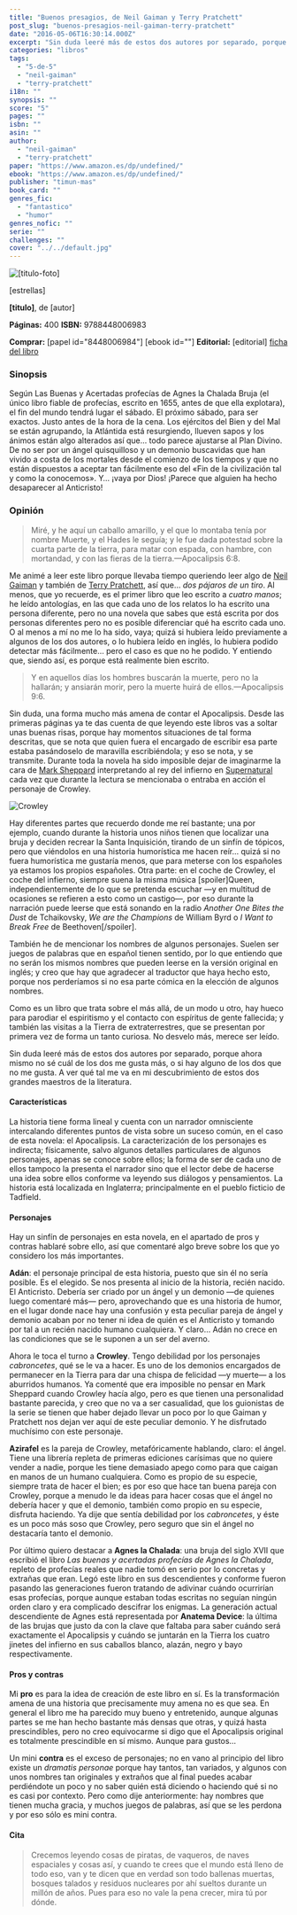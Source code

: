 ```yaml
---
title: "Buenos presagios, de Neil Gaiman y Terry Pratchett"
post_slug: "buenos-presagios-neil-gaiman-terry-pratchett"
date: "2016-05-06T16:30:14.000Z"
excerpt: "Sin duda leeré más de estos dos autores por separado, porque ahora mismo no sé cuál de los dos me gusta más, o si hay alguno de los dos que no me gusta. A ver qué tal me va en mi descubrimiento de estos dos grandes maestros de la literatura."
categories: "libros"
tags: 
  - "5-de-5"
  - "neil-gaiman"
  - "terry-pratchett"
i18n: ""
synopsis: ""
score: "5"
pages: ""
isbn: ""
asin: ""
author: 
  - "neil-gaiman"
  - "terry-pratchett"
paper: "https://www.amazon.es/dp/undefined/"
ebook: "https://www.amazon.es/dp/undefined/"
publisher: "timun-mas"
book_card: ""
genres_fic: 
  - "fantastico"
  - "humor"
genres_nofic: ""
serie: ""
challenges: ""
cover: "../../default.jpg"
---
```


![[titulo-foto]](images/buenos-presagios-p.jpg)

\[estrellas\]

**\[titulo\]**, de \[autor\]

**Páginas:** 400 **ISBN:** 9788448006983

**Comprar:** \[papel id="8448006984"\] \[ebook id=""\] **Editorial:** \[editorial\] [ficha del libro](http://www.planetadelibros.com/libro-buenos-presagios/3474)

### Sinopsis

Según Las Buenas y Acertadas profecías de Agnes la Chalada Bruja (el único libro fiable de profecías, escrito en 1655, antes de que ella explotara), el fin del mundo tendrá lugar el sábado. El próximo sábado, para ser exactos. Justo antes de la hora de la cena. Los ejércitos del Bien y del Mal se están agrupando, la Atlántida está resurgiendo, llueven sapos y los ánimos están algo alterados así que… todo parece ajustarse al Plan Divino. De no ser por un ángel quisquilloso y un demonio buscavidas que han vivido a costa de los mortales desde el comienzo de los tiempos y que no están dispuestos a aceptar tan fácilmente eso del «Fin de la civilización tal y como la conocemos». Y… ¡vaya por Dios! ¡Parece que alguien ha hecho desaparecer al Anticristo!

### Opinión

> Miré, y he aquí un caballo amarillo, y el que lo montaba tenía por nombre Muerte, y el Hades le seguía; y le fue dada potestad sobre la cuarta parte de la tierra, para matar con espada, con hambre, con mortandad, y con las fieras de la tierra.—Apocalipsis 6:8.

Me animé a leer este libro porque llevaba tiempo queriendo leer algo de [Neil Gaiman](http://fjp.es/autor/neil-gaiman/) y también de [Terry Pratchett](http://fjp.es/autor/terry-pratchett/), así que… _dos pájaros de un tiro_. Al menos, que yo recuerde, es el primer libro que leo escrito a _cuatro manos_; he leído antologías, en las que cada uno de los relatos lo ha escrito una persona diferente, pero no una novela que sabes que está escrita por dos personas diferentes pero no es posible diferenciar qué ha escrito cada uno. O al menos a mí no me lo ha sido, vaya; quizá si hubiera leído previamente a algunos de los dos autores, o lo hubiera leído en inglés, lo hubiera podido detectar más fácilmente… pero el caso es que no he podido. Y entiendo que, siendo así, es porque está realmente bien escrito.

> Y en aquellos días los hombres buscarán la muerte, pero no la hallarán; y ansiarán morir, pero la muerte huirá de ellos.—Apocalipsis 9:6.

Sin duda, una forma mucho más amena de contar el Apocalipsis. Desde las primeras páginas ya te das cuenta de que leyendo este libros vas a soltar unas buenas risas, porque hay momentos situaciones de tal forma descritas, que se nota que quien fuera el encargado de escribir esa parte estaba pasándoselo de maravilla escribiéndola; y eso se nota, y se transmite. Durante toda la novela ha sido imposible dejar de imaginarme la cara de [Mark Sheppard](https://es.wikipedia.org/wiki/Mark_Sheppard) interpretando al rey del infierno en [Supernatural](https://es.wikipedia.org/wiki/Supernatural_(serie_de_televisi%C3%B3n)) cada vez que durante la lectura se mencionaba o entraba en acción el personaje de Crowley.

![Crowley](images/crowley.jpg)

Hay diferentes partes que recuerdo donde me reí bastante; una por ejemplo, cuando durante la historia unos niños tienen que localizar una bruja y deciden recrear la Santa Inquisición, tirando de un sinfín de tópicos, pero que viéndolos en una historia humorística me hacen reír… quizá si no fuera humorística me gustaría menos, que para meterse con los españoles ya estamos los propios españoles. Otra parte: en el coche de Crowley, el coche del infierno, siempre suena la misma música \[spoiler\]Queen, independientemente de lo que se pretenda escuchar —y en multitud de ocasiones se refieren a esto como un castigo—, por eso durante la narración puede leerse que está sonando en la radio _Another One Bites the Dust_ de Tchaikovsky, _We are the Champions_ de William Byrd o _I Want to Break Free_ de Beethoven\[/spoiler\].

También he de mencionar los nombres de algunos personajes. Suelen ser juegos de palabras que en español tienen sentido, por lo que entiendo que no serán los mismos nombres que pueden leerse en la versión original en inglés; y creo que hay que agradecer al traductor que haya hecho esto, porque nos perderíamos si no esa parte cómica en la elección de algunos nombres.

Como es un libro que trata sobre el más allá, de un modo u otro, hay hueco para parodiar el espiritismo y el contacto con espíritus de gente fallecida; y también las visitas a la Tierra de extraterrestres, que se presentan por primera vez de forma un tanto curiosa. No desvelo más, merece ser leído.

Sin duda leeré más de estos dos autores por separado, porque ahora mismo no sé cuál de los dos me gusta más, o si hay alguno de los dos que no me gusta. A ver qué tal me va en mi descubrimiento de estos dos grandes maestros de la literatura.

#### Características

La historia tiene forma lineal y cuenta con un narrador omnisciente intercalando diferentes puntos de vista sobre un suceso común, en el caso de esta novela: el Apocalipsis. La caracterización de los personajes es indirecta; físicamente, salvo algunos detalles particulares de algunos personajes, apenas se conoce sobre ellos; la forma de ser de cada uno de ellos tampoco la presenta el narrador sino que el lector debe de hacerse una idea sobre ellos conforme va leyendo sus diálogos y pensamientos. La historia está localizada en Inglaterra; principalmente en el pueblo ficticio de Tadfield.

#### Personajes

Hay un sinfín de personajes en esta novela, en el apartado de pros y contras hablaré sobre ello, así que comentaré algo breve sobre los que yo considero los más importantes.

**Adán**: el personaje principal de esta historia, puesto que sin él no sería posible. Es el elegido. Se nos presenta al inicio de la historia, recién nacido. El Anticristo. Debería ser criado por un ángel y un demonio —de quienes luego comentaré más— pero, aprovechando que es una historia de humor, en el lugar donde nace hay una confusión y esta peculiar pareja de ángel y demonio acaban por no tener ni idea de quién es el Anticristo y tomando por tal a un recién nacido humano cualquiera. Y claro… Adán no crece en las condiciones que se le suponen a un ser del averno.

Ahora le toca el turno a **Crowley**. Tengo debilidad por los personajes _cabroncetes_, qué se le va a hacer. Es uno de los demonios encargados de permanecer en la Tierra para dar una chispa de felicidad —y muerte— a los aburridos humanos. Ya comenté que era imposible no pensar en Mark Sheppard cuando Crowley hacía algo, pero es que tienen una personalidad bastante parecida, y creo que no va a ser casualidad, que los guionistas de la serie se tienen que haber dejado llevar un poco por lo que Gaiman y Pratchett nos dejan ver aquí de este peculiar demonio. Y he disfrutado muchísimo con este personaje.

**Azirafel** es la pareja de Crowley, metafóricamente hablando, claro: el ángel. Tiene una librería repleta de primeras ediciones carísimas que no quiere vender a nadie, porque les tiene demasiado apego como para que caigan en manos de un humano cualquiera. Como es propio de su especie, siempre trata de hacer el bien; es por eso que hace tan buena pareja con Crowley, porque a menudo le da ideas para hacer cosas que el ángel no debería hacer y que el demonio, también como propio en su especie, disfruta haciendo. Ya dije que sentía debilidad por los _cabroncetes_, y éste es un poco más soso que Crowley, pero seguro que sin el ángel no destacaría tanto el demonio.

Por último quiero destacar a **Agnes la Chalada**: una bruja del siglo XVII que escribió el libro _Las buenas y acertadas profecías de Agnes la Chalada_, repleto de profecías reales que nadie tomó en serio por lo concretas y extrañas que eran. Legó este libro en sus descendientes y conforme fueron pasando las generaciones fueron tratando de adivinar cuándo ocurrirían esas profecías, porque aunque estaban todas escritas no seguían ningún orden claro y era complicado descifrar los enigmas. La generación actual descendiente de Agnes está representada por **Anatema Device**: la última de las brujas que justo da con la clave que faltaba para saber cuándo será exactamente el Apocalipsis y cuándo se juntarán en la Tierra los cuatro jinetes del infierno en sus caballos blanco, alazán, negro y bayo respectivamente.

#### Pros y contras

Mi **pro** es para la idea de creación de este libro en sí. Es la transformación amena de una historia que precisamente muy amena no es que sea. En general el libro me ha parecido muy bueno y entretenido, aunque algunas partes se me han hecho bastante más densas que otras, y quizá hasta prescindibles, pero no creo equivocarme si digo que el Apocalipsis original es totalmente prescindible en sí mismo. Aunque para gustos…

Un mini **contra** es el exceso de personajes; no en vano al principio del libro existe un _dramatis personae_ porque hay tantos, tan variados, y algunos con unos nombres tan originales y extraños que al final puedes acabar perdiéndote un poco y no saber quién está diciendo o haciendo qué si no es casi por contexto. Pero como dije anteriormente: hay nombres que tienen mucha gracia, y muchos juegos de palabras, así que se les perdona y por eso sólo es mini contra.

#### Cita

> Crecemos leyendo cosas de piratas, de vaqueros, de naves espaciales y cosas así, y cuando te crees que el mundo está lleno de todo eso, van y te dicen que en verdad son todo ballenas muertas, bosques talados y residuos nucleares por ahí sueltos durante un millón de años. Pues para eso no vale la pena crecer, mira tú por dónde.
